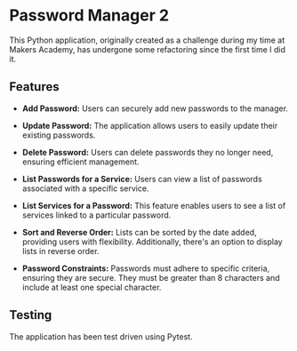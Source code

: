 # Password Manager 2

This Python application, originally created as a challenge during my time at Makers Academy, has undergone some refactoring since the first time I did it.

## Features

- **Add Password:** Users can securely add new passwords to the manager.

- **Update Password:** The application allows users to easily update their existing passwords.

- **Delete Password:** Users can delete passwords they no longer need, ensuring efficient management.

- **List Passwords for a Service:** Users can view a list of passwords associated with a specific service.

- **List Services for a Password:** This feature enables users to see a list of services linked to a particular password.

- **Sort and Reverse Order:** Lists can be sorted by the date added, providing users with flexibility. Additionally, there's an option to display lists in reverse order.

- **Password Constraints:** Passwords must adhere to specific criteria, ensuring they are secure. They must be greater than 8 characters and include at least one special character.

## Testing

The application has been test driven using Pytest.


